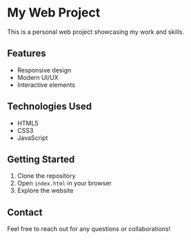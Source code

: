 # My Web Project

This is a personal web project showcasing my work and skills.

## Features

- Responsive design
- Modern UI/UX
- Interactive elements

## Technologies Used

- HTML5
- CSS3
- JavaScript

## Getting Started

1. Clone the repository
2. Open `index.html` in your browser
3. Explore the website

## Contact

Feel free to reach out for any questions or collaborations!
